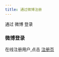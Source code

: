 ```yaml
---
title: 通过微博注册
---
```

通过 微博 登录
<script async src="https://pagead2.googlesyndication.com/pagead/js/adsbygoogle.js"></script><ins class="adsbygoogle" style="display:block; text-align:center;" data-ad-layout="in-article" data-ad-format="fluid" data-ad-client="ca-pub-9055212255210230" data-ad-slot="7941459222"></ins> <script>(adsbygoogle = window.adsbygoogle || []).push({});</script>
###  微博登录
在线注册用户,点击 [注册页](https://www.freedgo.com/register.html "在线制图注册") 